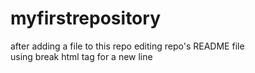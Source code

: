# myfirstrepository
after adding a file to this repo editing repo's README file
<br>
using break html tag for a new line
